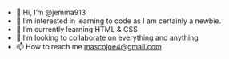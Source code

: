 - 👋 Hi, I’m @jemma913
- 👀 I’m interested in learning to code as I am certainly a newbie.
- 🌱 I’m currently learning HTML & CSS
- 💞️ I’m looking to collaborate on everything and anything
- 📫 How to reach me mascojoe4@gmail.com

<!---
jemma913/jemma913 is a ✨ special ✨ repository because its `README.md` (this file) appears on your GitHub profile.
You can click the Preview link to take a look at your changes.
--->
